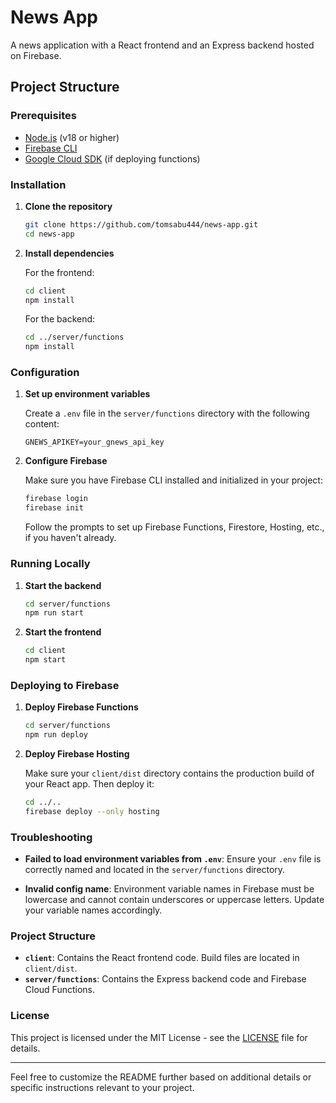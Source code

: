 # News App

A news application with a React frontend and an Express backend hosted on Firebase.

## Project Structure

### Prerequisites

- [Node.js](https://nodejs.org/) (v18 or higher)
- [Firebase CLI](https://firebase.google.com/docs/cli#install_cli)
- [Google Cloud SDK](https://cloud.google.com/sdk/docs/install) (if deploying functions)

### Installation

1. **Clone the repository**

    ```bash
    git clone https://github.com/tomsabu444/news-app.git
    cd news-app
    ```

2. **Install dependencies**

    For the frontend:

    ```bash
    cd client
    npm install
    ```

    For the backend:

    ```bash
    cd ../server/functions
    npm install
    ```

### Configuration

1. **Set up environment variables**

    Create a `.env` file in the `server/functions` directory with the following content:

    ```plaintext
    GNEWS_APIKEY=your_gnews_api_key
    ```

2. **Configure Firebase**

    Make sure you have Firebase CLI installed and initialized in your project:

    ```bash
    firebase login
    firebase init
    ```

    Follow the prompts to set up Firebase Functions, Firestore, Hosting, etc., if you haven't already.

### Running Locally

1. **Start the backend**

    ```bash
    cd server/functions
    npm run start
    ```

2. **Start the frontend**

    ```bash
    cd client
    npm start
    ```

### Deploying to Firebase

1. **Deploy Firebase Functions**

    ```bash
    cd server/functions
    npm run deploy
    ```

2. **Deploy Firebase Hosting**

    Make sure your `client/dist` directory contains the production build of your React app. Then deploy it:

    ```bash
    cd ../..
    firebase deploy --only hosting
    ```

### Troubleshooting

- **Failed to load environment variables from `.env`**: Ensure your `.env` file is correctly named and located in the `server/functions` directory.

- **Invalid config name**: Environment variable names in Firebase must be lowercase and cannot contain underscores or uppercase letters. Update your variable names accordingly.

### Project Structure

- **`client`**: Contains the React frontend code. Build files are located in `client/dist`.
- **`server/functions`**: Contains the Express backend code and Firebase Cloud Functions.

### License

This project is licensed under the MIT License - see the [LICENSE](LICENSE) file for details.

---

Feel free to customize the README further based on additional details or specific instructions relevant to your project.
